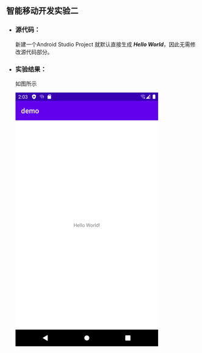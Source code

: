 ## 智能移动开发实验二

- ### 源代码：
   
   新建一个Android Studio Project 就默认直接生成 ***Hello World***，因此无需修改源代码部分。
   
- ### 实验结果：

   如图所示
   
   ![helloworld](https://github.com/IVY-1999/android-_1813066/blob/main/image/HelloWorld1.png)
